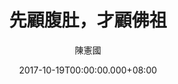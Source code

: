 ---
issue: 246
title: 先顧腹肚，才顧佛祖
author: 陳憲國
date: 2017-10-19T00:00:00.000+08:00
topic: 生活
difficulty: 1
wikidata: Q98095651
wikidata_link: https://www.wikidata.org/wiki/Q98095651
---